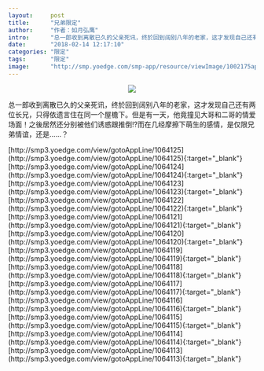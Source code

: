 ```yaml
---
layout:     post
title:      "兄弟限定"
author:     "作者：如月弘鹰"
intro:      "总一郎收到离散已久的父亲死讯，终於回到阔别八年的老家，这才发现自己还有两位长兄，只得依遗言住在同一个屋檐下。但是有一天，他竟撞见大哥和二哥的情爱场面！之後居然还分别被他们诱惑跟推倒!?而在几经摩擦下萌生的感情，是仅限兄弟情谊，还是……？"
date:       "2018-02-14 12:17:10"
categories: "限定"
tags:       "限定"
image:      "http://smp.yoedge.com/smp-app/resource/viewImage/1002175appline.png"
---
```

<div style="text-align: center">
<p><img src="http://smp.yoedge.com/smp-app/resource/viewImage/1002175appline.png"/></p>
</div>
<p class="post-meta">
<span>总一郎收到离散已久的父亲死讯，终於回到阔别八年的老家，这才发现自己还有两位长兄，只得依遗言住在同一个屋檐下。但是有一天，他竟撞见大哥和二哥的情爱场面！之後居然还分别被他们诱惑跟推倒!?而在几经摩擦下萌生的感情，是仅限兄弟情谊，还是……？</span>
</p>
[http://smp3.yoedge.com/view/gotoAppLine/1064125](http://smp3.yoedge.com/view/gotoAppLine/1064125){:target="_blank"}
[http://smp3.yoedge.com/view/gotoAppLine/1064124](http://smp3.yoedge.com/view/gotoAppLine/1064124){:target="_blank"}
[http://smp3.yoedge.com/view/gotoAppLine/1064123](http://smp3.yoedge.com/view/gotoAppLine/1064123){:target="_blank"}
[http://smp3.yoedge.com/view/gotoAppLine/1064122](http://smp3.yoedge.com/view/gotoAppLine/1064122){:target="_blank"}
[http://smp3.yoedge.com/view/gotoAppLine/1064121](http://smp3.yoedge.com/view/gotoAppLine/1064121){:target="_blank"}
[http://smp3.yoedge.com/view/gotoAppLine/1064120](http://smp3.yoedge.com/view/gotoAppLine/1064120){:target="_blank"}
[http://smp3.yoedge.com/view/gotoAppLine/1064119](http://smp3.yoedge.com/view/gotoAppLine/1064119){:target="_blank"}
[http://smp3.yoedge.com/view/gotoAppLine/1064118](http://smp3.yoedge.com/view/gotoAppLine/1064118){:target="_blank"}
[http://smp3.yoedge.com/view/gotoAppLine/1064117](http://smp3.yoedge.com/view/gotoAppLine/1064117){:target="_blank"}
[http://smp3.yoedge.com/view/gotoAppLine/1064116](http://smp3.yoedge.com/view/gotoAppLine/1064116){:target="_blank"}
[http://smp3.yoedge.com/view/gotoAppLine/1064115](http://smp3.yoedge.com/view/gotoAppLine/1064115){:target="_blank"}
[http://smp3.yoedge.com/view/gotoAppLine/1064114](http://smp3.yoedge.com/view/gotoAppLine/1064114){:target="_blank"}
[http://smp3.yoedge.com/view/gotoAppLine/1064113](http://smp3.yoedge.com/view/gotoAppLine/1064113){:target="_blank"}



